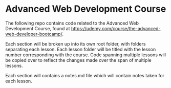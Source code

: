 # Advanced Web Development Course

The following repo contains code related to the Advanced Web Development Course,
found at https://udemy.com/course/the-advanced-web-developer-bootcamp/.

Each section will be broken up into its own root folder, with folders separating
each lesson. Each lesson folder will be titled with the lesson number
corresponding with the course. Code spanning multiple lessons will be copied
over to reflect the changes made over the span of multiple lessons.

Each section will contains a notes.md file which will contain notes taken for
each lesson.
